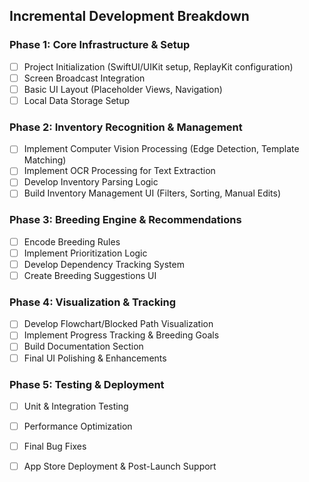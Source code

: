 ## **Incremental Development Breakdown**

### **Phase 1: Core Infrastructure & Setup**
- [ ] Project Initialization (SwiftUI/UIKit setup, ReplayKit configuration)
- [ ] Screen Broadcast Integration
- [ ] Basic UI Layout (Placeholder Views, Navigation)
- [ ] Local Data Storage Setup

### **Phase 2: Inventory Recognition & Management**
- [ ] Implement Computer Vision Processing (Edge Detection, Template Matching)
- [ ] Implement OCR Processing for Text Extraction
- [ ] Develop Inventory Parsing Logic
- [ ] Build Inventory Management UI (Filters, Sorting, Manual Edits)

### **Phase 3: Breeding Engine & Recommendations**
- [ ] Encode Breeding Rules
- [ ] Implement Prioritization Logic
- [ ] Develop Dependency Tracking System
- [ ] Create Breeding Suggestions UI

### **Phase 4: Visualization & Tracking**
- [ ] Develop Flowchart/Blocked Path Visualization
- [ ] Implement Progress Tracking & Breeding Goals
- [ ] Build Documentation Section
- [ ] Final UI Polishing & Enhancements

### **Phase 5: Testing & Deployment**
- [ ] Unit & Integration Testing
- [ ] Performance Optimization
- [ ] Final Bug Fixes
- [ ] App Store Deployment & Post-Launch Support

